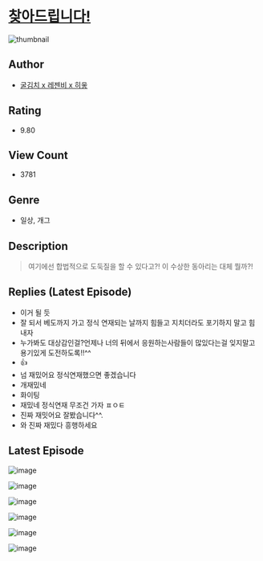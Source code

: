 # [찾아드립니다!](https://comic.naver.com/challenge/list?titleId=811376)
![thumbnail](https://image-comic.pstatic.net/user_contents_data/challenge_comic/2023/05/25/367288/upload_3544952177563154486_480x623.jpeg)

## Author
- [굴김치 x 레젠비 x 히읗](https://comic.naver.com/artistTitle?id=367288)

## Rating
- 9.80

## View Count
- 3781

## Genre
- 일상, 개그

## Description
> 여기에선 합법적으로 도둑질을 할 수 있다고?! 이 수상한 동아리는 대체 뭘까?!

## Replies (Latest Episode)
- 이거 될 듯
- 잘 되서 베도까지 가고 정식 연재되는 날까지 힘들고 지치더라도 포기하지 말고 힘내자
- 누가봐도 대상감인걸?언제나 너의 뒤에서 응원하는사람들이 많있다는걸 잊지말고 용기있게 도전하도록!!^^
- 👍
- 넘 재밌어요 정식연재했으면 좋겠습니다
- 개재밌네
- 화이팅
- 재밌네 정식연재 무조건 가자 ㅍㅇㅌ
- 진짜 재밋어요 잘봤습니다^^.
- 와 진짜 재밌다 흥행하세요

## Latest Episode
![image](https://image-comic.pstatic.net/user_contents_data/challenge_comic/2023/05/25/367288/upload_3618751393707472948.jpeg)

![image](https://image-comic.pstatic.net/user_contents_data/challenge_comic/2023/05/25/367288/upload_7221021051196814391.jpeg)

![image](https://image-comic.pstatic.net/user_contents_data/challenge_comic/2023/05/25/367288/upload_3991654246204793656.jpeg)

![image](https://image-comic.pstatic.net/user_contents_data/challenge_comic/2023/05/25/367288/upload_7363726467931661106.jpeg)

![image](https://image-comic.pstatic.net/user_contents_data/challenge_comic/2023/05/25/367288/upload_3703141303382991971.jpeg)

![image](https://image-comic.pstatic.net/user_contents_data/challenge_comic/2023/05/25/367288/upload_7233172639096059233.jpeg)
